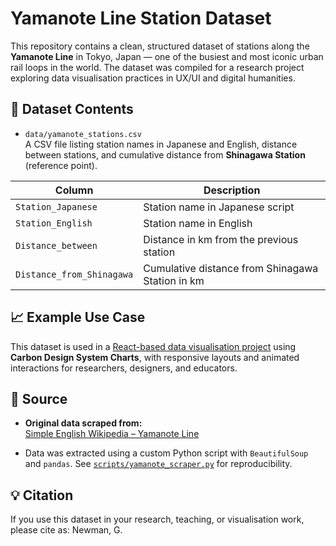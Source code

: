 # Yamanote Line Station Dataset

This repository contains a clean, structured dataset of stations along the **Yamanote Line** in Tokyo, Japan — one of the busiest and most iconic urban rail loops in the world. The dataset was compiled for a research project exploring data visualisation practices in UX/UI and digital humanities.

## 📂 Dataset Contents

- `data/yamanote_stations.csv`  
  A CSV file listing station names in Japanese and English, distance between stations, and cumulative distance from **Shinagawa Station** (reference point).

| Column | Description |
|--------|-------------|
| `Station_Japanese` | Station name in Japanese script |
| `Station_English` | Station name in English |
| `Distance_between` | Distance in km from the previous station |
| `Distance_from_Shinagawa` | Cumulative distance from Shinagawa Station in km |

## 📈 Example Use Case

This dataset is used in a [React-based data visualisation project](https://github.com/your-username/your-phd-website) using **Carbon Design System Charts**, with responsive layouts and animated interactions for researchers, designers, and educators.

## 📜 Source

- **Original data scraped from:**  
  [Simple English Wikipedia – Yamanote Line](https://simple.wikipedia.org/wiki/Yamanote_Line)

- Data was extracted using a custom Python script with `BeautifulSoup` and `pandas`. See [`scripts/yamanote_scraper.py`](scripts/yamanote_scraper.py) for reproducibility.

## 💡 Citation

If you use this dataset in your research, teaching, or visualisation work, please cite as: Newman, G.
